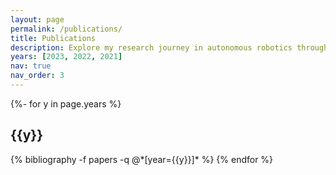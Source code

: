 ```yaml
---
layout: page
permalink: /publications/
title: Publications
description: Explore my research journey in autonomous robotics through several publications. Covering diverse topics from uncertain multi-robot motion planning to explainable multi-agent path finding, each publication reflects a commitment to advancing algorithmic motion planning and task execution. Whether you're an academic colleague or a fellow researcher, I invite you to dive into the insights and solutions offered in this collection.
years: [2023, 2022, 2021]
nav: true
nav_order: 3
---
```

<!-- _pages/publications.md -->
<div class="publications">

{%- for y in page.years %}
  <h2 class="year">{{y}}</h2>
  {% bibliography -f papers -q @*[year={{y}}]* %}
{% endfor %}

</div>
